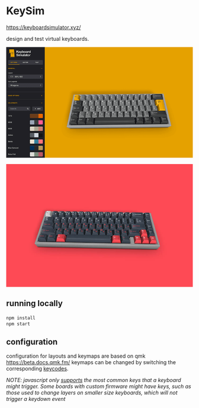 # KeySim

https://keyboardsimulator.xyz/

design and test virtual keyboards.

![alt example image](./public/preview.png?raw=true)

![alt example image](./public/example-1.jpg?raw=true)

## running locally

```
npm install
npm start
```

## configuration

configuration for layouts and keymaps are based on qmk https://beta.docs.qmk.fm/ keymaps can be changed by switching the corresponding [keycodes](https://beta.docs.qmk.fm/using-qmk/simple-keycodes/keycodes).

_NOTE: javascript only [supports](https://developer.mozilla.org/en-US/docs/Web/API/KeyboardEvent/key/Key_Values) the most common keys that a keyboard might trigger. Some boards with custom firmware might have keys, such as those used to change layers on smaller size keyboards, which will not trigger a keydown event_
